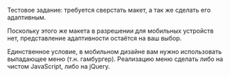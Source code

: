 Тестовое задание: требуется сверстать макет, а так же сделать его адаптивным.
 
Поскольку этого же макета в разрешении для мобильных устройств нет, представление адаптивности остаётся на ваш выбор.
 
Единственное условие, в мобильном дизайне вам нужно использовать выпадающее меню (т.н. гамбургер).
Реализацию меню сделать либо на чистом JavaScript, либо на jQuery.
